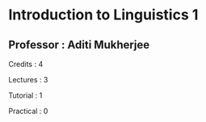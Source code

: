 # Introduction to Linguistics 1 
## Professor : Aditi Mukherjee

Credits : 4

Lectures : 3

Tutorial : 1

Practical : 0

<!---
#### Grading Scheme

![Grades Scheme](./Grading/Marks.png)
--->
